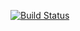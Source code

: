 [![Build Status](https://travis-ci.org/TApplencourt/QuantumEnvelope.svg?branch=master)](https://travis-ci.org/TApplencourt/QuantumEnvelope)
